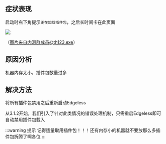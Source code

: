 ## 症状表现
启动时右下角提示`正在加载插件包`，之后长时间卡在此页面

![](https://pineapple.edgeless.top/picbed/wiki/images/screenshot_1580481154425.jpg)

（图片来自内测群成员@th123.exe）


## 原因分析
机器内存太小，插件包数量过多



## 解决方法

将所有插件包禁用之后重新启动Edgeless

从3.1.2开始，我们引入了针对此类情况的错误处理机制，只需重启Edgeless即可自动禁用插件包载入
<br>

:::warning 提示
记得适量取用插件包！！！还有内存小的机器就不要放那么多插件包折腾了啊各位
:::